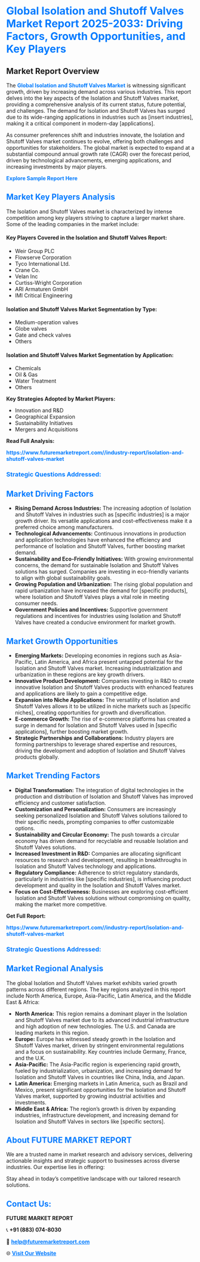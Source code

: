 <h1 style="color: #007BFF;">Global Isolation and Shutoff Valves Market Report 2025-2033: Driving Factors, Growth Opportunities, and Key Players</h1>

<section id="overview">
<h2>Market Report Overview</h2>
<p>The <a href="https://www.futuremarketreport.com//industry-report/isolation-and-shutoff-valves-market" style="color: #007BFF; text-decoration: none;"><strong>Global Isolation and Shutoff Valves Market</strong></a> is witnessing significant growth, driven by increasing demand across various industries. This report delves into the key aspects of the Isolation and Shutoff Valves market, providing a comprehensive analysis of its current status, future potential, and challenges. The demand for Isolation and Shutoff Valves has surged due to its wide-ranging applications in industries such as [insert industries], making it a critical component in modern-day [applications].</p>
<p>As consumer preferences shift and industries innovate, the Isolation and Shutoff Valves market continues to evolve, offering both challenges and opportunities for stakeholders. The global market is expected to expand at a substantial compound annual growth rate (CAGR) over the forecast period, driven by technological advancements, emerging applications, and increasing investments by major players.</p>
</section>

<section id="overview">
<p><a href="https://www.futuremarketreport.com//request-sample/reportId=59229" style="color: #007BFF; text-decoration: none;"><strong>Explore Sample Report Here</strong></a></p>
</section>

<section id="key-players">
<h2 style="color: #007BFF;">Market Key Players Analysis</h2>
<p>The Isolation and Shutoff Valves market is characterized by intense competition among key players striving to capture a larger market share. Some of the leading companies in the market include:</p>
<h4>Key Players Covered in the Isolation and Shutoff Valves Report:</h4>
<ul><li>Weir Group PLC</li><li>Flowserve Corporation</li><li>Tyco International Ltd.</li><li>Crane Co.</li><li>Velan Inc</li><li>Curtiss-Wright Corporation</li><li>ARI Armaturen GmbH</li><li>IMI Critical Engineering</li></ul>
<h4>Isolation and Shutoff Valves Market Segmentation by Type:</h4>
<ul><li>Medium-operation valves</li><li>Globe valves</li><li>Gate and check valves</li><li>Others</li></ul>

<h4>Isolation and Shutoff Valves Market Segmentation by Application:</h4>
<ul><li>Chemicals</li><li>Oil &amp; Gas</li><li>Water Treatment</li><li>Others</li></ul>
<p><strong>Key Strategies Adopted by Market Players:</strong></p>
<ul>
<li>Innovation and R&D</li>
<li>Geographical Expansion</li>
<li>Sustainability Initiatives</li>
<li>Mergers and Acquisitions</li>
</ul>
</section>

<section>
<p><strong>Read Full Analysis: </strong></p><a href="https://www.futuremarketreport.com//industry-report/isolation-and-shutoff-valves-market" style="color: #007BFF; text-decoration: none;"><strong>https://www.futuremarketreport.com//industry-report/isolation-and-shutoff-valves-market</strong></a>
<h3 style="color: #007BFF;">Strategic Questions Addressed:</h3>
</section>

<section id="driving-factors">
<h2 style="color: #007BFF;">Market Driving Factors</h2>
<ul>
<li><strong>Rising Demand Across Industries:</strong> The increasing adoption of Isolation and Shutoff Valves in industries such as [specific industries] is a major growth driver. Its versatile applications and cost-effectiveness make it a preferred choice among manufacturers.</li>
<li><strong>Technological Advancements:</strong> Continuous innovations in production and application technologies have enhanced the efficiency and performance of Isolation and Shutoff Valves, further boosting market demand.</li>
<li><strong>Sustainability and Eco-Friendly Initiatives:</strong> With growing environmental concerns, the demand for sustainable Isolation and Shutoff Valves solutions has surged. Companies are investing in eco-friendly variants to align with global sustainability goals.</li>
<li><strong>Growing Population and Urbanization:</strong> The rising global population and rapid urbanization have increased the demand for [specific products], where Isolation and Shutoff Valves plays a vital role in meeting consumer needs.</li>
<li><strong>Government Policies and Incentives:</strong> Supportive government regulations and incentives for industries using Isolation and Shutoff Valves have created a conducive environment for market growth.</li>
</ul>
</section>

<section id="growth-opportunities">
<h2 style="color: #007BFF;">Market Growth Opportunities</h2>
<ul>
<li><strong>Emerging Markets:</strong> Developing economies in regions such as Asia-Pacific, Latin America, and Africa present untapped potential for the Isolation and Shutoff Valves market. Increasing industrialization and urbanization in these regions are key growth drivers.</li>
<li><strong>Innovative Product Development:</strong> Companies investing in R&D to create innovative Isolation and Shutoff Valves products with enhanced features and applications are likely to gain a competitive edge.</li>
<li><strong>Expansion into Niche Applications:</strong> The versatility of Isolation and Shutoff Valves allows it to be utilized in niche markets such as [specific niches], creating opportunities for growth and diversification.</li>
<li><strong>E-commerce Growth:</strong> The rise of e-commerce platforms has created a surge in demand for Isolation and Shutoff Valves used in [specific applications], further boosting market growth.</li>
<li><strong>Strategic Partnerships and Collaborations:</strong> Industry players are forming partnerships to leverage shared expertise and resources, driving the development and adoption of Isolation and Shutoff Valves products globally.</li>
</ul>
</section>

<section id="trending-factors">
<h2 style="color: #007BFF;">Market Trending Factors</h2>
<ul>
<li><strong>Digital Transformation:</strong> The integration of digital technologies in the production and distribution of Isolation and Shutoff Valves has improved efficiency and customer satisfaction.</li>
<li><strong>Customization and Personalization:</strong> Consumers are increasingly seeking personalized Isolation and Shutoff Valves solutions tailored to their specific needs, prompting companies to offer customizable options.</li>
<li><strong>Sustainability and Circular Economy:</strong> The push towards a circular economy has driven demand for recyclable and reusable Isolation and Shutoff Valves solutions.</li>
<li><strong>Increased Investment in R&D:</strong> Companies are allocating significant resources to research and development, resulting in breakthroughs in Isolation and Shutoff Valves technology and applications.</li>
<li><strong>Regulatory Compliance:</strong> Adherence to strict regulatory standards, particularly in industries like [specific industries], is influencing product development and quality in the Isolation and Shutoff Valves market.</li>
<li><strong>Focus on Cost-Effectiveness:</strong> Businesses are exploring cost-efficient Isolation and Shutoff Valves solutions without compromising on quality, making the market more competitive.</li>
</ul>
</section>

<section>
<p><strong>Get Full Report: </strong></p><a href="https://www.futuremarketreport.com//industry-report/isolation-and-shutoff-valves-market" style="color: #007BFF; text-decoration: none;"><strong>https://www.futuremarketreport.com//industry-report/isolation-and-shutoff-valves-market</strong></a>
<h3 style="color: #007BFF;">Strategic Questions Addressed:</h3>
</section>


<section id="regional-analysis">
<h2 style="color: #007BFF;">Market Regional Analysis</h2>
<p>The global Isolation and Shutoff Valves market exhibits varied growth patterns across different regions. The key regions analyzed in this report include North America, Europe, Asia-Pacific, Latin America, and the Middle East & Africa:</p>
<ul>
<li><strong>North America:</strong> This region remains a dominant player in the Isolation and Shutoff Valves market due to its advanced industrial infrastructure and high adoption of new technologies. The U.S. and Canada are leading markets in this region.</li>
<li><strong>Europe:</strong> Europe has witnessed steady growth in the Isolation and Shutoff Valves market, driven by stringent environmental regulations and a focus on sustainability. Key countries include Germany, France, and the U.K.</li>
<li><strong>Asia-Pacific:</strong> The Asia-Pacific region is experiencing rapid growth, fueled by industrialization, urbanization, and increasing demand for Isolation and Shutoff Valves in countries like China, India, and Japan.</li>
<li><strong>Latin America:</strong> Emerging markets in Latin America, such as Brazil and Mexico, present significant opportunities for the Isolation and Shutoff Valves market, supported by growing industrial activities and investments.</li>
<li><strong>Middle East & Africa:</strong> The region’s growth is driven by expanding industries, infrastructure development, and increasing demand for Isolation and Shutoff Valves in sectors like [specific sectors].</li>
</ul>
</section>

<footer>
<h2 style="color: #007BFF;">About FUTURE MARKET REPORT</h2>
<p>We are a trusted name in market research and advisory services, delivering actionable insights and strategic support to businesses across diverse industries. Our expertise lies in offering:</p>

<p>Stay ahead in today’s competitive landscape with our tailored research solutions.</p>

<h2 style="color: #007BFF;">Contact Us:</h2>
<p><strong>FUTURE MARKET REPORT</strong></p>
<p>📞 <strong>+91 (883) 074-8030</strong></p>
<p>📧 <strong><a href="mailto:help@futuremarketreport.com" style="color: #007BFF;">help@futuremarketreport.com</a></strong></p>
<p>🌐 <strong><a href="https://www.futuremarketreport.com/" style="color: #007BFF;">Visit Our Website</a></strong></p>
</footer>